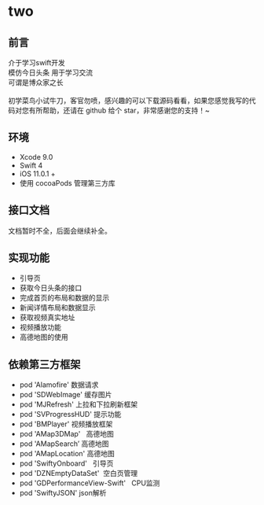 # two
## 前言
介于学习swift开发<br>
模仿今日头条 用于学习交流<br>
可谓是博众家之长<br>
<br>
初学菜鸟小试牛刀，客官勿喷，感兴趣的可以下载源码看看，如果您感觉我写的代码对您有所帮助，还请在 github 给个 star，非常感谢您的支持！~<br>

## 环境
* Xcode 9.0
* Swift 4
* iOS 11.0.1 +
* 使用 cocoaPods 管理第三方库

## 接口文档
文档暂时不全，后面会继续补全。

## 实现功能
* 引导页 
* 获取今日头条的接口 
* 完成首页的布局和数据的显示 
* 新闻详情布局和数据显示 
* 获取视频真实地址 
* 视频播放功能 
* 高德地图的使用 

## 依赖第三方框架
* pod 'Alamofire'   数据请求  
* pod 'SDWebImage'  缓存图片  
* pod 'MJRefresh'  上拉和下拉刷新框架  
* pod 'SVProgressHUD' 提示功能 
* pod 'BMPlayer'   视频播放框架
* pod 'AMap3DMap'   高德地图
* pod 'AMapSearch’   高德地图
* pod 'AMapLocation'   高德地图
* pod 'SwiftyOnboard'   引导页
* pod 'DZNEmptyDataSet'  空白页管理
* pod 'GDPerformanceView-Swift'   CPU监测
* pod 'SwiftyJSON' json解析
